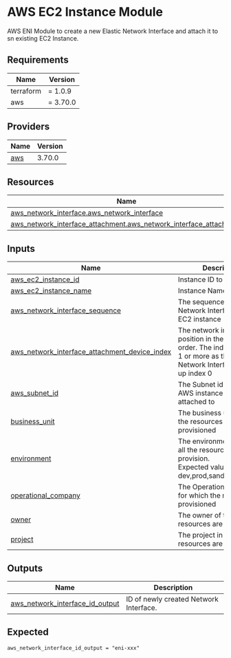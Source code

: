 <!-- BEGIN_TF_DOCS -->
# AWS EC2 Instance Module

AWS ENI Module to create a new Elastic Network Interface and attach it to sn existing EC2 Instance.

## Requirements

| Name | Version |
|------|---------|
| terraform | = 1.0.9 |
| aws | = 3.70.0 |

## Providers

| Name | Version |
|------|---------|
| <a name="provider_aws"></a> [aws](#provider\_aws) | 3.70.0 |

## Resources

| Name | Type |
|------|------|
| [aws_network_interface.aws_network_interface](https://registry.terraform.io/providers/hashicorp/aws/latest/docs/resources/network_interface) | resource |
| [aws_network_interface_attachment.aws_network_interface_attachment](https://registry.terraform.io/providers/hashicorp/aws/latest/docs/resources/network_interface_attachment) | resource |

## Inputs

| Name | Description | Type | Default | Required |
|------|-------------|------|---------|:--------:|
| <a name="input_aws_ec2_instance_id"></a> [aws\_ec2\_instance\_id](#input\_aws\_ec2\_instance\_id) | Instance ID to attach | `string` | n/a | yes |
| <a name="input_aws_ec2_instance_name"></a> [aws\_ec2\_instance\_name](#input\_aws\_ec2\_instance\_name) | Instance Name to attach | `any` | n/a | yes |
| <a name="input_aws_network_interface_sequence"></a> [aws\_network\_interface\_sequence](#input\_aws\_network\_instance\_sequence) | The sequence of the Network Interface for the EC2 instance | `string` | n/a | yes |
| <a name="input_aws_network_interface_attachment_device_index"></a> [aws\_network\_interface\_attachment\_device\_index](#input\_aws\_network\_interface\_attachment\_device\_index) | The network interface's position in the attachment order. The index should be 1 or more as the Primary Network Interface takes up index 0 | `number` | n/a | yes |
| <a name="input_aws_subnet_id"></a> [aws\_subnet\_id](#input\_aws\_subnet\_id) | The Subnet id to which the AWS instance should be attached to | `string` | n/a | yes |
| <a name="input_business_unit"></a> [business\_unit](#input\_business\_unit) | The business unit in which the resources are provisioned | `string` | n/a | yes |
| <a name="input_environment"></a> [environment](#input\_environment) | The environment used for all the resources in this provision.<br>Expected values are: dev,prod,sandbox,UAT,test | `string` | n/a | yes |
| <a name="input_operational_company"></a> [operational\_company](#input\_operational\_company) | The Operational Company for which the resorces are provisioned | `string` | n/a| yes |
| <a name="input_owner"></a> [owner](#input\_owner) | The owner of the resources are provisioned | `string` | n/a | yes |
| <a name="input_project"></a> [project](#input\_project) | The project in which the resources are provisioned | `string` | n/a | yes |

## Outputs

| Name | Description |
|------|-------------|
| <a name="output_aws_network_interface_id_output"></a> [aws\_network\_interface\_id\_output](#output\_aws\_network\_interface\_id\_output) | ID of newly created Network Interface. |

## Expected

```
aws_network_interface_id_output = "eni-xxx"
```

<!-- END_TF_DOCS -->
